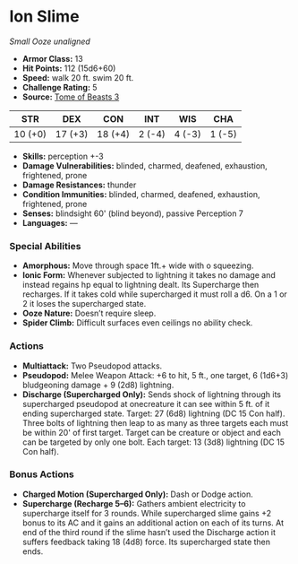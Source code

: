 # Ion Slime

*Small* *Ooze* *unaligned*

- **Armor Class:** 13
- **Hit Points:** 112 (15d6+60)
- **Speed:** walk 20 ft. swim 20 ft.
- **Challenge Rating:** 5
- **Source:** [Tome of Beasts 3](https://koboldpress.com/kpstore/product/tome-of-beasts-2-for-5th-edition/)

| STR | DEX | CON | INT | WIS | CHA |
| --- | --- | --- | --- | --- | --- |
| 10 (+0) | 17 (+3) | 18 (+4) | 2 (-4) | 4 (-3) | 1 (-5) |

- **Skills:** perception +-3
- **Damage Vulnerabilities:** blinded, charmed, deafened, exhaustion, frightened, prone
- **Damage Resistances:** thunder
- **Condition Immunities:** blinded, charmed, deafened, exhaustion, frightened, prone
- **Senses:** blindsight 60' (blind beyond), passive Perception 7
- **Languages:** —
### Special Abilities
- **Amorphous:** Move through space 1ft.+ wide with o squeezing.
- **Ionic Form:** Whenever subjected to lightning it takes no damage and instead regains hp equal to lightning dealt. Its Supercharge then recharges. If it takes cold while supercharged it must roll a d6. On a 1 or 2 it loses the supercharged state.
- **Ooze Nature:** Doesn’t require sleep.
- **Spider Climb:** Difficult surfaces even ceilings no ability check.
### Actions
- **Multiattack:** Two Pseudopod attacks.
- **Pseudopod:** Melee Weapon Attack: +6 to hit, 5 ft., one target, 6 (1d6+3) bludgeoning damage + 9 (2d8) lightning.
- **Discharge (Supercharged Only):** Sends shock of lightning through its supercharged pseudopod at onecreature it can see within 5 ft. of it ending supercharged state. Target: 27 (6d8) lightning (DC 15 Con half). Three bolts of lightning then leap to as many as three targets each must be within 20' of first target. Target can be creature or object and each can be targeted by only one bolt. Each target: 13 (3d8) lightning (DC 15 Con half).
### Bonus Actions
- **Charged Motion (Supercharged Only):** Dash or Dodge action.
- **Supercharge (Recharge 5–6):** Gathers ambient electricity to supercharge itself for 3 rounds. While supercharged slime gains +2 bonus to its AC and it gains an additional action on each of its turns. At end of the third round if the slime hasn’t used the Discharge action it suffers feedback taking 18 (4d8) force. Its supercharged state then ends.
